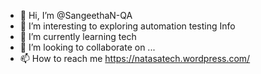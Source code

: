 - 👋 Hi, I’m @SangeethaN-QA
- 👀 I’m interesting to exploring automation testing Info
- 🌱 I’m currently learning tech
- 💞️ I’m looking to collaborate on ...
- 📫 How to reach me https://natasatech.wordpress.com/

<!---
SangeethaN-QA/SangeethaN-QA is a ✨ special ✨ repository because its `README.md` (this file) appears on your GitHub profile.
You can click the Preview link to take a look at your changes.
--->
